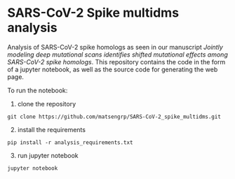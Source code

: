 # SARS-CoV-2 Spike multidms analysis

Analysis of SARS-CoV-2 spike homologs as seen in our manuscript 
_Jointly modeling deep mutational scans identifies shifted mutational effects among SARS-CoV-2 spike homologs_.
This repository contains the code in the form of a jupyter notebook,
as well as the source code for generating the web page.

To run the notebook:
1. clone the repository 
```
git clone https://github.com/matsengrp/SARS-CoV-2_spike_multidms.git
```
2. install the requirements
```
pip install -r analysis_requirements.txt
```
3. run jupyter notebook
```
jupyter notebook
```
